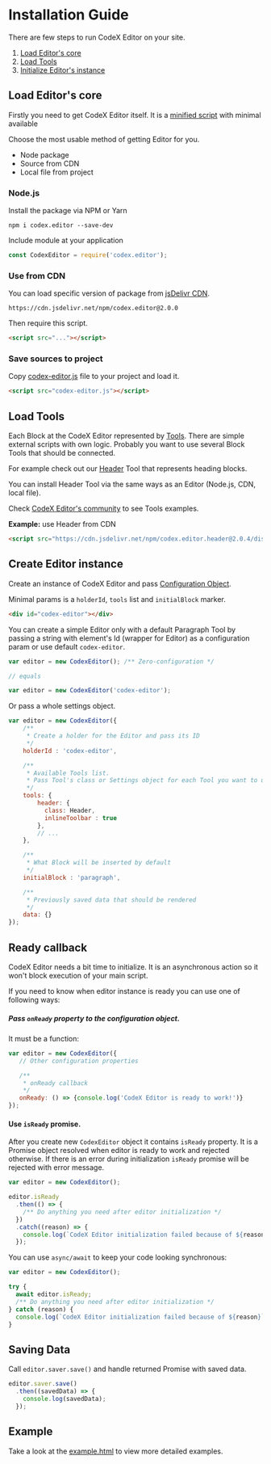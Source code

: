 # Installation Guide

There are few steps to run CodeX Editor on your site.

1. [Load Editor's core](#load-editors-core)
2. [Load Tools](#load-tools)
3. [Initialize Editor's instance](#create-editor-instance)

## Load Editor's core

Firstly you need to get CodeX Editor itself. It is a [minified script](../build/codex-editor.js) with minimal available

Choose the most usable method of getting Editor for you.

- Node package
- Source from CDN
- Local file from project

### Node.js

Install the package via NPM or Yarn

```shell
npm i codex.editor --save-dev
```

Include module at your application 

```javascript
const CodexEditor = require('codex.editor');
```

### Use from CDN

You can load specific version of package from [jsDelivr CDN](https://www.jsdelivr.com/package/npm/codex.editor).

`https://cdn.jsdelivr.net/npm/codex.editor@2.0.0`

Then require this script.

```html
<script src="..."></script>
```

### Save sources to project

Copy [codex-editor.js](../build/codex-editor.js) file to your project and load it.

```html
<script src="codex-editor.js"></script>
```

## Load Tools

Each Block at the CodeX Editor represented by [Tools](tools.md). There are simple external scripts with own logic. Probably you want to use several Block Tools that should be connected.

For example check out our [Header](https://github.com/codex-editor/header) Tool that represents heading blocks.

You can install Header Tool via the same ways as an Editor (Node.js, CDN, local file).

Check [CodeX Editor's community](https://github.com/codex-editor) to see Tools examples.

**Example:** use Header from CDN

```html
<script src="https://cdn.jsdelivr.net/npm/codex.editor.header@2.0.4/dist/bundle.js"></script>
```

## Create Editor instance

Create an instance of CodeX Editor and pass [Configuration Object](../src/components/interfaces/editor-config.ts). 

Minimal params is a `holderId`, `tools` list and `initialBlock` marker.

```html
<div id="codex-editor"></div>
```

You can create a simple Editor only with a default Paragraph Tool by passing a string with element's Id (wrapper for Editor) as a configuration param or use default `codex-editor`.

```javascript
var editor = new CodexEditor(); /** Zero-configuration */

// equals

var editor = new CodexEditor('codex-editor');
````

Or pass a whole settings object.

```javascript
var editor = new CodexEditor({
    /**
     * Create a holder for the Editor and pass its ID
     */
    holderId : 'codex-editor',

    /**
     * Available Tools list.
     * Pass Tool's class or Settings object for each Tool you want to use
     */
    tools: {
        header: {
          class: Header,
          inlineToolbar : true
        },
        // ...
    },

    /**
     * What Block will be inserted by default
     */
    initialBlock : 'paragraph',

    /**
     * Previously saved data that should be rendered
     */
    data: {}
});
```

## Ready callback

CodeX Editor needs a bit time to initialize. It is an asynchronous action so it won't block execution of your main script.

If you need to know when editor instance is ready you can use one of following ways:

##### Pass `onReady` property to the configuration object. 

It must be a function:

```javascript
var editor = new CodexEditor({
   // Other configuration properties

   /**
    * onReady callback
    */
   onReady: () => {console.log('CodeX Editor is ready to work!')}
});
```

#### Use `isReady` promise.

After you create new `CodexEditor` object it contains `isReady` property.
It is a Promise object resolved when editor is ready to work and rejected otherwise.
If there is an error during initialization `isReady` promise will be rejected with error message.

```javascript
var editor = new CodexEditor();

editor.isReady
  .then(() => {
    /** Do anything you need after editor initialization */
  })
  .catch((reason) => {
    console.log(`CodeX Editor initialization failed because of ${reason}`)
  });
```

You can use `async/await` to keep your code looking synchronous:

```javascript
var editor = new CodexEditor();

try {
  await editor.isReady;
  /** Do anything you need after editor initialization */
} catch (reason) {
  console.log(`CodeX Editor initialization failed because of ${reason}`)
}
```


## Saving Data

Call `editor.saver.save()` and handle returned Promise with saved data.

```javascript
editor.saver.save()
  .then((savedData) => {
    console.log(savedData);
  });
```

## Example

Take a look at the [example.html](../example/example.html) to view more detailed examples.
